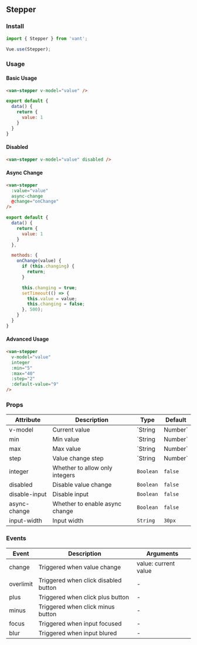 ## Stepper

### Install
``` javascript
import { Stepper } from 'vant';

Vue.use(Stepper);
```

### Usage

#### Basic Usage

```html
<van-stepper v-model="value" />
```

```javascript
export default {
  data() {
    return {
      value: 1
    }
  }
}
```

#### Disabled

```html
<van-stepper v-model="value" disabled />
```

#### Async Change

```html
<van-stepper
  :value="value"
  async-change
  @change="onChange"
/>
```

```javascript
export default {
  data() {
    return {
      value: 1
    }
  },

  methods: {
    onChange(value) {
      if (this.changing) {
        return;
      }

      this.changing = true;
      setTimeout(() => {
        this.value = value;
        this.changing = false;
      }, 500);
    }
  }
}
```

#### Advanced Usage

```html
<van-stepper
  v-model="value"
  integer
  :min="5"
  :max="40"
  :step="2"
  :default-value="9"
/>
```

### Props

| Attribute | Description | Type | Default |
|------|------|------|------|
| v-model | Current value | `String | Number` | Min value |
| min | Min value | `String | Number` | `1` |
| max | Max value | `String | Number` | - |
| step | Value change step | `String | Number` | `1` |
| integer | Whether to allow only integers | `Boolean` | `false` |
| disabled | Disable value change | `Boolean` | `false` |
| disable-input | Disable input | `Boolean` | `false` |
| async-change | Whether to enable async change | `Boolean` | `false` | - |
| input-width | Input width | `String` | `30px` |

### Events

| Event | Description | Arguments |
|------|------|------|
| change | Triggered when value change | value: current value |
| overlimit | Triggered when click disabled button | - |
| plus | Triggered when click plus button | - |
| minus | Triggered when click minus button | - |
| focus | Triggered when input focused | - |
| blur | Triggered when input blured | - |
